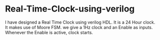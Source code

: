 # Real-Time-Clock-using-verilog
I have designed a Real Time Clock using verilog HDL. It is a 24 Hour clock. It makes use of Moore FSM.
we give a 1Hz clock and an Enable as inputs. Whenever the Enable is active, clock starts.
